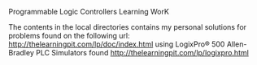 Programmable Logic Controllers Learning WorK

The contents in the local directories contains my personal
solutions for problems found on the following url: 
http://thelearningpit.com/lp/doc/index.html
using LogixPro® 500 Allen-Bradley PLC Simulators
found http://thelearningpit.com/lp/logixpro.html
